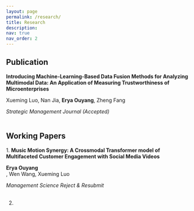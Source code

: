```yaml
---
layout: page
permalink: /research/
title: Research
description: 
nav: true
nav_order: 2
---
```

<!-- _pages/publications.md -->
<div class="Publications">
<h2>Publication</h2>

<strong>Introducing Machine-Learning-Based Data Fusion Methods for Analyzing Multimodal Data: An Application of Measuring Trustworthiness of Microenterprises</strong><br>
       
Xueming Luo, Nan Jia, <strong>Erya Ouyang</strong>, Zheng Fang<br>
   
<em>Strategic Management Journal (Accepted)</em><br><br>


</div>

<div class="Working Papers">
<h2>Working Papers</h2>
1. <strong>Music Motion Synergy: A Crossmodal Transformer model of Multifaceted Customer Engagement with Social Media Videos</strong><br>

   <strong>Erya Ouyang</strong><br>, Wen Wang, Xueming Luo

   <em>Management Science Reject & Resubmit</em><br><br>


2. 

</div>
